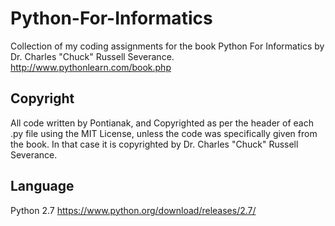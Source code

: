 # Python-For-Informatics
Collection of my coding assignments for the book Python For Informatics by Dr. Charles "Chuck" Russell Severance.
http://www.pythonlearn.com/book.php

Copyright
---------
All code written by Pontianak, and Copyrighted as per the header of each .py file using the MIT License, unless the code was specifically given from the book. In that case it is copyrighted by Dr. Charles "Chuck" Russell Severance.

Language
--------
Python 2.7
https://www.python.org/download/releases/2.7/
